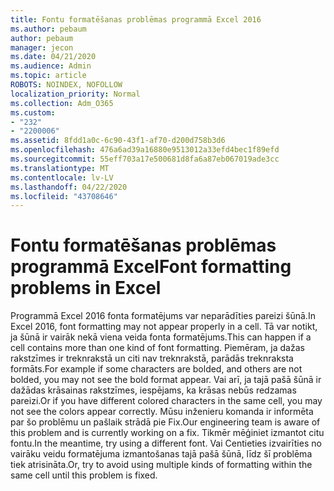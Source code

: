```yaml
---
title: Fontu formatēšanas problēmas programmā Excel 2016
ms.author: pebaum
author: pebaum
manager: jecon
ms.date: 04/21/2020
ms.audience: Admin
ms.topic: article
ROBOTS: NOINDEX, NOFOLLOW
localization_priority: Normal
ms.collection: Adm_O365
ms.custom:
- "232"
- "2200006"
ms.assetid: 8fdd1a0c-6c90-43f1-af70-d200d758b3d6
ms.openlocfilehash: 476a6ad39a16880e9513012a33efd4bec1f89efd
ms.sourcegitcommit: 55eff703a17e500681d8fa6a87eb067019ade3cc
ms.translationtype: MT
ms.contentlocale: lv-LV
ms.lasthandoff: 04/22/2020
ms.locfileid: "43708646"
---
```

# <a name="font-formatting-problems-in-excel"></a><span data-ttu-id="175ec-102">Fontu formatēšanas problēmas programmā Excel</span><span class="sxs-lookup"><span data-stu-id="175ec-102">Font formatting problems in Excel</span></span>

<span data-ttu-id="175ec-103">Programmā Excel 2016 fonta formatējums var neparādīties pareizi šūnā.</span><span class="sxs-lookup"><span data-stu-id="175ec-103">In Excel 2016, font formatting may not appear properly in a cell.</span></span> <span data-ttu-id="175ec-104">Tā var notikt, ja šūnā ir vairāk nekā viena veida fonta formatējums.</span><span class="sxs-lookup"><span data-stu-id="175ec-104">This can happen if a cell contains more than one kind of font formatting.</span></span> <span data-ttu-id="175ec-105">Piemēram, ja dažas rakstzīmes ir treknrakstā un citi nav treknrakstā, parādās treknraksta formāts.</span><span class="sxs-lookup"><span data-stu-id="175ec-105">For example if some characters are bolded, and others are not bolded, you may not see the bold format appear.</span></span> <span data-ttu-id="175ec-106">Vai arī, ja tajā pašā šūnā ir dažādas krāsainas rakstzīmes, iespējams, ka krāsas nebūs redzamas pareizi.</span><span class="sxs-lookup"><span data-stu-id="175ec-106">Or if you have different colored characters in the same cell, you may not see the colors appear correctly.</span></span> <span data-ttu-id="175ec-107">Mūsu inženieru komanda ir informēta par šo problēmu un pašlaik strādā pie Fix.</span><span class="sxs-lookup"><span data-stu-id="175ec-107">Our engineering team is aware of this problem and is currently working on a fix.</span></span> <span data-ttu-id="175ec-108">Tikmēr mēģiniet izmantot citu fontu.</span><span class="sxs-lookup"><span data-stu-id="175ec-108">In the meantime, try using a different font.</span></span> <span data-ttu-id="175ec-109">Vai Centieties izvairīties no vairāku veidu formatējuma izmantošanas tajā pašā šūnā, līdz šī problēma tiek atrisināta.</span><span class="sxs-lookup"><span data-stu-id="175ec-109">Or, try to avoid using multiple kinds of formatting within the same cell until this problem is fixed.</span></span>
  